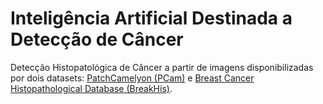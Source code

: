 # Inteligência Artificial Destinada a Detecção de Câncer

Detecção Histopatológica de Câncer a partir de imagens disponibilizadas por dois datasets: [PatchCamelyon (PCam)](https://github.com/basveeling/pcam) e [Breast Cancer Histopathological Database (BreakHis)](https://web.inf.ufpr.br/vri/databases/breast-cancer-histopathological-database-breakhis/).
